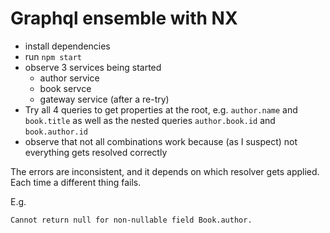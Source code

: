 # Graphql ensemble with NX

- install dependencies
- run `npm start`
- observe 3 services being started
  - author service
  - book servce
  - gateway service (after a re-try)
- Try all 4 queries to get properties at the root, e.g. `author.name` and `book.title` as well as the nested queries `author.book.id` and `book.author.id`
- observe that not all combinations work because (as I suspect) not everything gets resolved correctly

The errors are inconsistent, and it depends on which resolver gets applied. Each time a different thing fails.

E.g.
```
Cannot return null for non-nullable field Book.author.
```

